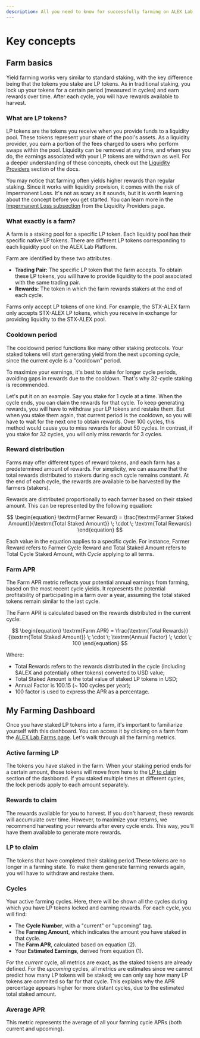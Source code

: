 ```yaml
---
description: All you need to know for successfully farming on ALEX Lab, from farm basics to dashboard metrics! 
---
```


# Key concepts

## Farm basics

Yield farming works very similar to standard staking, with the key difference being that the tokens you stake are LP tokens. As in traditional staking, you lock up your tokens for a certain period (measured in cycles) and earn rewards over time. After each cycle, you will have rewards available to harvest.

### What are LP tokens?

LP tokens are the tokens you receive when you provide funds to a liquidity pool. These tokens represent your share of the pool's assets. As a liquidity provider, you earn a portion of the fees charged to users who perform swaps within the pool. Liquidity can be removed at any time, and when you do, the earnings associated with your LP tokens are withdrawn as well. For a deeper understanding of these concepts, check out the [Liquidity Providers](../liquidity-providers/README.md) section of the docs.

You may notice that farming often yields higher rewards than regular staking. Since it works with liquidity provision, it comes with the risk of Impermanent Loss. It's not as scary as it sounds, but it is worth learning about the concept before you get started. You can learn more in the [Impermanent Loss subsection](../liquidity-providers/key-concepts.md#impermanent-loss) from the Liquidity Providers page.

### What exactly is a farm?

A farm is a staking pool for a specific LP token. Each liquidity pool has their specific native LP tokens. There are different LP tokens corresponding to each liquidity pool on the ALEX Lab Platform.

Farm are identified by these two attributes.

* **Trading Pair:** The specific LP token that the farm accepts. To obtain these LP tokens, you will have to provide liquidity to the pool associated with the same trading pair.
* **Rewards:** The token in which the farm rewards stakers at the end of each cycle.

Farms only accept LP tokens of one kind. For example, the STX-ALEX farm only accepts STX-ALEX LP tokens, which you receive in exchange for providing liquidity to the STX-ALEX pool.

### Cooldown period

The cooldownd period functions like many other staking protocols. Your staked tokens will start generating yield from the next upcoming cycle, since the current cycle is a "cooldown" period.

To maximize your earnings, it's best to stake for longer cycle periods, avoiding gaps in rewards due to the cooldown. That's why 32-cycle staking is recommended.

Let's put it on an example. Say you stake for 1 cycle at a time. When the cycle ends, you can claim the rewards for that cycle. To keep generating rewards, you will have to withdraw your LP tokens and restake them. But when you stake them again, that current period is the cooldown, so you will have to wait for the next one to obtain rewards. Over 100 cycles, this method would cause you to miss rewards for about 50 cycles. In contrast, if you stake for 32 cycles, you will only miss rewards for 3 cycles.

### Reward distribution

Farms may offer different types of reward tokens, and each farm has a predetermined amount of rewards. For simplicity, we can assume that the total rewards distributed to stakers during each cycle remains constant. At the end of each cycle, the rewards are available to be harvested by the farmers (stakers).

Rewards are distributed proportionally to each farmer based on their staked amount. This can be represented by the following equation:

$$
\begin{equation}
\textrm{Farmer Reward} = \frac{\textrm{Farmer Staked Amount}}{\textrm{Total Staked Amount}} \;
\cdot \; \textrm{Total Rewards}
\end{equation}
$$

Each value in the equation applies to a specific cycle. For instance, Farmer Reward refers to Farmer Cycle Reward and Total Staked Amount refers to Total Cycle Staked Amount, with _Cycle_ applying to all terms.

### Farm APR

The Farm APR metric reflects your potential annual earnings from farming, based on the most recent cycle yields. It represents the potential profitability of participating in a farm over a year, assuming the total staked tokens remain similar to the last cycle.

The Farm APR is calculated based on the rewards distributed in the current cycle:

$$
\begin{equation}
\textrm{Farm APR} = \frac{\textrm{Total Rewards}}{\textrm{Total Staked Amount}} \;
\cdot \; \textrm{Annual Factor} \;
\cdot \; 100
\end{equation} 
$$

Where:

* Total Rewards refers to the rewards distributed in the cycle (including $ALEX and potentially other tokens) converted to USD value;
* Total Staked Amount is the total value of staked LP tokens in USD;
* Annual Factor is 100.15 (~ 100 cycles per year);
* 100 factor is used to express the APR as a percentage.

## My Farming Dashboard

Once you have staked LP tokens into a farm, it's important to familiarize yourself with this dashboard. You can access it by clicking on a farm from the [ALEX Lab Farms page](https://app.alexlab.co/farm). Let's walk through all the farming metrics.

### Active farming LP

The tokens you have staked in the farm. When your staking period ends for a certain amount, those tokens will move from here to the [LP to claim](#lp-to-claim) section of the dashborad. If you staked multiple times at different cycles, the lock periods apply to each amount separately.

### Rewards to claim

The rewards available for you to harvest. If you don't harvest, these rewards will accumulate over time. However, to maximize your returns, we recommend harvesting your rewards after every cycle ends. This way, you'll have them available to generate more rewards.

### LP to claim

The tokens that have completed their staking period.These tokens are no longer in a farming state. To make them generate farming rewards again, you will have to withdraw and restake them.

### Cycles

Your active farming cycles. Here, there will be shown all the cycles during which you have LP tokens locked and earning rewards. For each cycle, you will find:

- The **Cycle Number**, with a "current" or "upcoming" tag.
- The **Farming Amount**, which indicates the amount you have staked in that cycle.
- The **Farm APR**, calculated based on equation (2).
- Your **Estimated Earnings**, derived from equation (1).

For the _current_ cycle, all metrics are exact, as the staked tokens are already defined. For the _upcoming_ cycles, all metrics are estimates since we cannot predict how many LP tokens will be staked; we can only say how many LP tokens are commited so far for that cycle. This explains why the APR percentage appears higher for more distant cycles, due to the estimated total staked amount.

### Average APR

This metric represents the average of all your farming cycle APRs (both current and upcoming).